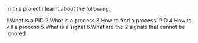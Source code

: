 In this project i learnt about the following:

1.What is a PID
2.What is a process
3.How to find a process’ PID
4.How to kill a process
5.What is a signal
6.What are the 2 signals that cannot be ignored
